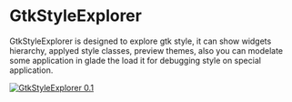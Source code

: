 GtkStyleExplorer
================

GtkStyleExplorer is designed to explore gtk style,
it can show widgets hierarchy, 
applyed style classes,
preview themes,
also you can modelate some application in glade the load it for debugging style on special application.

[![GtkStyleExplorer 0.1](http://storage2.static.itmages.ru/i/13/1002/s_1380698257_5654751_f96659aa11.png)](http://itmages.ru/image/view/1249611/f96659aa)
